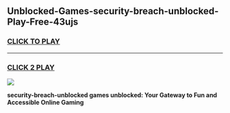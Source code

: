 
## Unblocked-Games-security-breach-unblocked-Play-Free-43ujs
<h3>
<a href="https://premium76.site?title=security-breach-unblocked&ref=20M">CLICK TO PLAY</a></h3>
<hr>

<h3>
<a href="https://premium76.site?title=security-breach-unblocked&ref=20M">CLICK 2 PLAY</a>
  
</h3>

<a href="https://premium76.site?title=security-breach-unblocked&ref=19M"><img src="https://clearcache.store/games.png"></a>


**security-breach-unblocked games unblocked: Your Gateway to Fun and Accessible Online Gaming**
